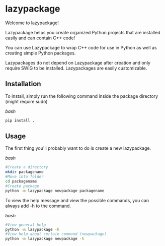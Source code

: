 # lazypackage

Welcome to lazypackage!

Lazypackage helps you create organized Python projects that are installed easily and can contain C++ code!

You can use Lazypackage to wrap C++ code for use in Python as well as creating simple Python packages.

Lazypackages do not depend on Lazypackage after creation and only require SWIG to be installed. Lazypackages are easily customizable.

## Installation

To install, simply run the following command inside the package directory (might require sudo)

*bash*

```bash
pip install .
```

## Usage

The first thing you'll probably want to do is create a new lazypackage. 

*bash*

```bash
#Create a directory
mkdir packagename
#Move into folder
cd packagename
#Create package
python -m lazypackage newpackage packagename
```

To view the help message and view the possible commands, you can always add -h to the command.

*bash*

```bash
#View general help
python -m lazypackage -h
#View help about certain command (newpackage)
python -m lazypackage newpackage -h
```

